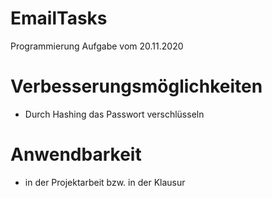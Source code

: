 # EmailTasks
Programmierung Aufgabe vom 20.11.2020 

# Verbesserungsmöglichkeiten
- Durch Hashing das Passwort verschlüsseln

# Anwendbarkeit
- in der Projektarbeit bzw. in der Klausur

